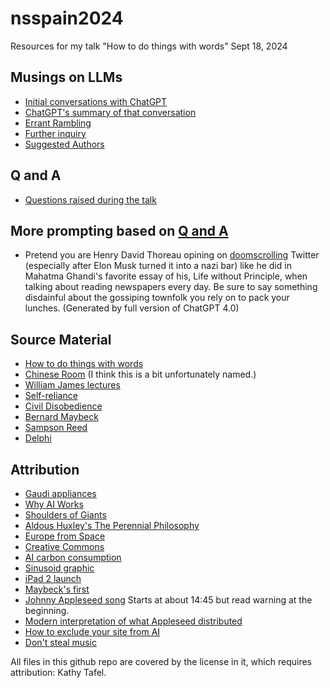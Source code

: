 # nsspain2024
Resources for my talk "How to do things with words" Sept 18, 2024


## Musings on LLMs 
- [Initial conversations with ChatGPT](conversation.md)
- [ChatGPT's summary of that conversation](summary_by_chatGPT.md)
- [Errant Rambling](errant_rambling.md)
- [Further inquiry](further_inquiry.md)
- [Suggested Authors](suggested_authors.md)

## Q and A
- [Questions raised during the talk](QandA.md)

## More prompting based on [Q and A](QandA.md)
- Pretend you are Henry David Thoreau opining on [doomscrolling](doomscrolling.md) Twitter (especially after Elon Musk turned it into a nazi bar) like he did in Mahatma Ghandi's favorite essay of his, Life without Principle, when talking about reading newspapers every day. Be sure to say something disdainful about the gossiping townfolk you rely on to pack your lunches. (Generated by full version of ChatGPT 4.0)

## Source Material
- [How to do things with words](https://www.hup.harvard.edu/books/9780674411524)
- [Chinese Room](https://en.wikipedia.org/wiki/Chinese_room) (I think this is a bit unfortunately named.)
- [William James lectures](https://en.wikipedia.org/wiki/William_James_Lectures)
- [Self-reliance](https://en.wikisource.org/wiki/Essays:_First_Series/Self-Reliance)
- [Civil Disobedience](https://archive.org/details/civil-disobedience/mode/2up)
- [Bernard Maybeck](https://www.americanheritage.com/bernard-maybeck)
- [Sampson Reed](https://archive.org/details/observationsongr00reediala/mode/2up)
- [Delphi](https://en.wikipedia.org/wiki/Delphi)

## Attribution
- [Gaudi appliances](https://www.designboom.com/design/artificial-intelligence-vibrant-household-appliances-gaudi-marcus-byrne-12-11-2022/0)
- [Why AI Works](https://www.youtube.com/watch?v=QwtyIDmhxh4)
- [Shoulders of Giants](https://en.wikipedia.org/wiki/Standing_on_the_shoulders_of_giants#/media/File:Orion_aveugle_cherchant_le_soleil.jpg)
- [Aldous Huxley's The Perennial Philosophy](https://en.wikipedia.org/wiki/Perennial_philosophy)
- [Europe from Space](https://commons.wikimedia.org/wiki/File:Europe_From_Space_%2825965325795%29.png)
- [Creative Commons](https://creativecommons.org/licenses/by-nc-sa/4.0/)
- [AI carbon consumption](https://www.technologyreview.com/2019/06/06/239031/training-a-single-ai-model-can-emit-as-much-carbon-as-five-cars-in-their-lifetimes/)
- [Sinusoid graphic](https://commons.wikimedia.org/wiki/File:Sinusoid_increasing_Q%3D10.svg)
- [iPad 2 launch](https://www.youtube.com/watch?v=AZeOhnTuq2I)
- [Maybeck's first](https://trgtalk.wordpress.com/2014/10/13/still-teaching-its-lessons/)
- [Johnny Appleseed song](https://www.disneyplus.com/browse/entity-c345991d-d605-4009-81aa-2a6606000e31) Starts at about 14:45 but read warning at the beginning.
- [Modern interpretation of what Appleseed distributed](https://swedenborg.com/wp-content/uploads/2015/08/OD_Usefulness.pdf)
- [How to exclude your site from AI](https://sixcolors.com/post/2024/06/excluding-your-website-from-apples-ai-crawler/)
- [Don't steal music](https://www.flickr.com/photos/dmolsen/227547892)

All files in this github repo are covered by the license in it, which requires attribution: Kathy Tafel.